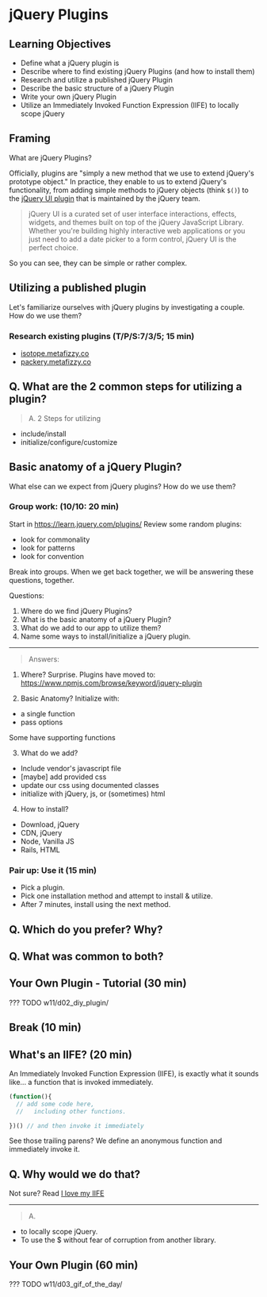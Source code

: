 # jQuery Plugins

## Learning Objectives

- Define what a jQuery plugin is
- Describe where to find existing jQuery Plugins (and how to install them)
- Research and utilize a published jQuery Plugin
- Describe the basic structure of a jQuery Plugin
- Write your own jQuery Plugin
- Utilize an Immediately Invoked Function Expression (IIFE) to locally scope jQuery


## Framing

What are jQuery Plugins?

Officially, plugins are "simply a new method that we use to extend jQuery's prototype object."  In practice, they enable to us to extend jQuery's functionality, from adding simple methods to jQuery objects (think `$()`) to the [jQuery UI plugin](http://jqueryui.com) that is maintained by the jQuery team.

> jQuery UI is a curated set of user interface interactions, effects, widgets, and themes built on top of the jQuery JavaScript Library. Whether you're building highly interactive web applications or you just need to add a date picker to a form control, jQuery UI is the perfect choice.

So you can see, they can be simple or rather complex.


## Utilizing a published plugin

Let's familiarize ourselves with jQuery plugins by investigating a couple.  How do we use them?

### Research existing plugins (T/P/S:7/3/5; 15 min)
- [isotope.metafizzy.co](http://isotope.metafizzy.co)
- [packery.metafizzy.co](http://packery.metafizzy.co)

Q. What are the 2 common steps for utilizing a plugin?
---

> A. 2 Steps for utilizing
- include/install
- initialize/configure/customize


## Basic anatomy of a jQuery Plugin?

What else can we expect from jQuery plugins?  How do we use them?

### Group work: (10/10: 20 min)

Start in https://learn.jquery.com/plugins/
Review some random plugins:
- look for commonality
- look for patterns
- look for convention

Break into groups.  When we get back together, we will be answering these questions, together.

Questions:
1. Where do we find jQuery Plugins?
2. What is the basic anatomy of a jQuery Plugin?
3. What do we add to our app to utilize them?
4. Name some ways to install/initialize a jQuery plugin.

---


> Answers:

1. Where?
  Surprise. Plugins have moved to: https://www.npmjs.com/browse/keyword/jquery-plugin

2. Basic Anatomy?
  Initialize with:
  - a single function
  - pass options

  Some have supporting functions

3. What do we add?
  - Include vendor's javascript file
  - [maybe] add provided css
  - update our css using documented classes
  - initialize with jQuery, js, or (sometimes) html

4. How to install?
  - Download, jQuery
  - CDN, jQuery
  - Node, Vanilla JS
  - Rails, HTML


### Pair up: Use it (15 min)

- Pick a plugin.
- Pick one installation method and attempt to install & utilize.  
- After 7 minutes, install using the next method.

Q. Which do you prefer?  Why?
---

Q. What was common to both?
---


## Your Own Plugin - Tutorial (30 min)

??? TODO
w11/d02_diy_plugin/

## Break (10 min)

## What's an IIFE? (20 min)

An Immediately Invoked Function Expression (IIFE), is exactly what it sounds like... a function that is invoked immediately.

```js
(function(){
  // add some code here,
  //   including other functions.

})() // and then invoke it immediately
```

See those trailing parens?  We define an anonymous function and immediately invoke it.

Q. Why would we do that?
---


Not sure?  Read [I love my IIFE](http://gregfranko.com/blog/i-love-my-iife/)

---

> A.
- to locally scope jQuery.  
- To use the $ without fear of corruption from another library.


## Your Own Plugin (60 min)

??? TODO
w11/d03_gif_of_the_day/
